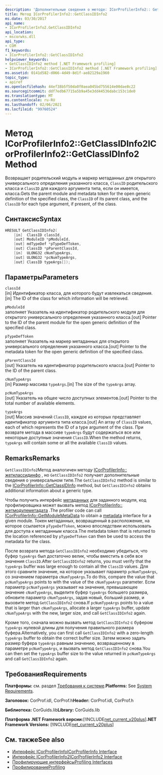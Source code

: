 ```yaml
---
description: 'Дополнительные сведения о методе: ICorProfilerInfo2:: GetClassIDInfo2'
title: Метод ICorProfilerInfo2::GetClassIDInfo2
ms.date: 03/30/2017
api_name:
- ICorProfilerInfo2.GetClassIDInfo2
api_location:
- mscorwks.dll
api_type:
- COM
f1_keywords:
- ICorProfilerInfo2::GetClassIDInfo2
helpviewer_keywords:
- GetClassIDInfo2 method [.NET Framework profiling]
- ICorProfilerInfo2::GetClassIDInfo2 method [.NET Framework profiling]
ms.assetid: 0141d582-d066-4d49-8d1f-ae82129a1960
topic_type:
- apiref
ms.openlocfilehash: 44ef38b5f50da0f0aea045bd755614e00dae8c22
ms.sourcegitcommit: ddf7edb67715a5b9a45e3dd44536dabc153c1de0
ms.translationtype: MT
ms.contentlocale: ru-RU
ms.lasthandoff: 02/06/2021
ms.locfileid: "99760524"
---
```

# <a name="icorprofilerinfo2getclassidinfo2-method"></a><span data-ttu-id="24ca8-103">Метод ICorProfilerInfo2::GetClassIDInfo2</span><span class="sxs-lookup"><span data-stu-id="24ca8-103">ICorProfilerInfo2::GetClassIDInfo2 Method</span></span>

<span data-ttu-id="24ca8-104">Возвращает родительский модуль и маркер метаданных для открытого универсального определения указанного класса, `ClassID` родительского класса и `ClassID` для каждого аргумента типа, если он имеется, класса.</span><span class="sxs-lookup"><span data-stu-id="24ca8-104">Gets the parent module and metadata token for the open generic definition of the specified class, the `ClassID` of its parent class, and the `ClassID` for each type argument, if present, of the class.</span></span>  
  
## <a name="syntax"></a><span data-ttu-id="24ca8-105">Синтаксис</span><span class="sxs-lookup"><span data-stu-id="24ca8-105">Syntax</span></span>  
  
```cpp  
HRESULT GetClassIDInfo2(  
    [in]  ClassID classId,  
    [out] ModuleID *pModuleId,  
    [out] mdTypeDef *pTypeDefToken,  
    [out] ClassID *pParentClassId,  
    [in]  ULONG32 cNumTypeArgs,  
    [out] ULONG32 *pcNumTypeArgs,  
    [out] ClassID typeArgs[]);  
```  
  
## <a name="parameters"></a><span data-ttu-id="24ca8-106">Параметры</span><span class="sxs-lookup"><span data-stu-id="24ca8-106">Parameters</span></span>  

 `classId`  
 <span data-ttu-id="24ca8-107">[in] Идентификатор класса, для которого будут извлекаться сведения.</span><span class="sxs-lookup"><span data-stu-id="24ca8-107">[in] The ID of the class for which information will be retrieved.</span></span>  
  
 `pModuleId`  
 <span data-ttu-id="24ca8-108">заполняет Указатель на идентификатор родительского модуля для открытого универсального определения указанного класса.</span><span class="sxs-lookup"><span data-stu-id="24ca8-108">[out] Pointer to the ID of the parent module for the open generic definition of the specified class.</span></span>  
  
 `pTypeDefToken`  
 <span data-ttu-id="24ca8-109">заполняет Указатель на маркер метаданных для открытого универсального определения указанного класса.</span><span class="sxs-lookup"><span data-stu-id="24ca8-109">[out] Pointer to the metadata token for the open generic definition of the specified class.</span></span>  
  
 `pParentClassId`  
 <span data-ttu-id="24ca8-110">[out] Указатель на идентификатор родительского класса.</span><span class="sxs-lookup"><span data-stu-id="24ca8-110">[out] Pointer to the ID of the parent class.</span></span>  
  
 `cNumTypeArgs`  
 <span data-ttu-id="24ca8-111">[in] Размер массива `typeArgs`.</span><span class="sxs-lookup"><span data-stu-id="24ca8-111">[in] The size of the `typeArgs` array.</span></span>  
  
 `pcNumTypeArgs`  
 <span data-ttu-id="24ca8-112">[out] Указатель на общее число доступных элементов.</span><span class="sxs-lookup"><span data-stu-id="24ca8-112">[out] Pointer to the total number of available elements.</span></span>  
  
 `typeArgs`  
 <span data-ttu-id="24ca8-113">[out] Массив значений `ClassID`, каждое из которых представляет идентификатор аргумента типа класса.</span><span class="sxs-lookup"><span data-stu-id="24ca8-113">[out] An array of `ClassID` values, each of which represents the ID of a type argument of the class.</span></span> <span data-ttu-id="24ca8-114">При возврате метода в массиве `typeArgs` будут содержаться все или некоторые доступные значения `ClassID`.</span><span class="sxs-lookup"><span data-stu-id="24ca8-114">When the method returns, `typeArgs` will contain some or all the available `ClassID` values.</span></span>  
  
## <a name="remarks"></a><span data-ttu-id="24ca8-115">Remarks</span><span class="sxs-lookup"><span data-stu-id="24ca8-115">Remarks</span></span>  

 <span data-ttu-id="24ca8-116">`GetClassIDInfo2`Метод аналогичен методу [ICorProfilerInfo:: жетклассидинфо](icorprofilerinfo-getclassidinfo-method.md) , но `GetClassIDInfo2` получает дополнительные сведения о универсальном типе.</span><span class="sxs-lookup"><span data-stu-id="24ca8-116">The `GetClassIDInfo2` method is similar to the [ICorProfilerInfo::GetClassIDInfo](icorprofilerinfo-getclassidinfo-method.md) method, but `GetClassIDInfo2` obtains additional information about a generic type.</span></span>  
  
 <span data-ttu-id="24ca8-117">Чтобы получить интерфейс [метаданных](../metadata/index.md) для заданного модуля, код профилировщика может вызвать метод [ICorProfilerInfo:: жетмодулеметадата](icorprofilerinfo-getmodulemetadata-method.md) .</span><span class="sxs-lookup"><span data-stu-id="24ca8-117">The profiler code can call [ICorProfilerInfo::GetModuleMetaData](icorprofilerinfo-getmodulemetadata-method.md) to obtain a [metadata](../metadata/index.md) interface for a given module.</span></span> <span data-ttu-id="24ca8-118">Токен метаданных, возвращенный в расположение, на которое ссылается `pTypeDefToken`, можно впоследствии использовать для доступа к метаданным класса.</span><span class="sxs-lookup"><span data-stu-id="24ca8-118">The metadata token that is returned to the location referenced by `pTypeDefToken` can then be used to access the metadata for the class.</span></span>  
  
 <span data-ttu-id="24ca8-119">После возврата метода `GetClassIDInfo2` необходимо убедиться, что буфер `typeArgs` был достаточно велик, чтобы вместить в себя все значения `ClassID`.</span><span class="sxs-lookup"><span data-stu-id="24ca8-119">After `GetClassIDInfo2` returns, you must verify that the `typeArgs` buffer was large enough to contain all the `ClassID` values.</span></span> <span data-ttu-id="24ca8-120">Для этого сравните значение, на которое указывает параметр `pcNumTypeArgs`, со значением параметра `cNumTypeArgs`.</span><span class="sxs-lookup"><span data-stu-id="24ca8-120">To do this, compare the value that `pcNumTypeArgs` points to with the value of the `cNumTypeArgs` parameter.</span></span> <span data-ttu-id="24ca8-121">Если параметр `pcNumTypeArgs` указывает на значение, превышающее значение `cNumTypeArgs`, выделите буфер `typeArgs` большего размера, обновите параметр `cNumTypeArgs`, задав новый, больший размер, и вызовите метод `GetClassIDInfo2` снова.</span><span class="sxs-lookup"><span data-stu-id="24ca8-121">If `pcNumTypeArgs` points to a value that is larger than `cNumTypeArgs`, allocate a larger `typeArgs` buffer, update `cNumTypeArgs` with the new, larger size, and call `GetClassIDInfo2` again.</span></span>  
  
 <span data-ttu-id="24ca8-122">Кроме того, сначала можно вызвать метод `GetClassIDInfo2` с буфером `typeArgs` нулевой длины для получения правильного размера буфера.</span><span class="sxs-lookup"><span data-stu-id="24ca8-122">Alternatively, you can first call `GetClassIDInfo2` with a zero-length `typeArgs` buffer to obtain the correct buffer size.</span></span> <span data-ttu-id="24ca8-123">Затем можно задать размер буфера `typeArgs` равным значению, возвращенному в параметре `pcNumTypeArgs`, и вызвать метод `GetClassIDInfo2` снова.</span><span class="sxs-lookup"><span data-stu-id="24ca8-123">You can then set the `typeArgs` buffer size to the value returned in `pcNumTypeArgs` and call `GetClassIDInfo2` again.</span></span>  
  
## <a name="requirements"></a><span data-ttu-id="24ca8-124">Требования</span><span class="sxs-lookup"><span data-stu-id="24ca8-124">Requirements</span></span>  

 <span data-ttu-id="24ca8-125">**Платформы:** см. раздел [Требования к системе](../../get-started/system-requirements.md).</span><span class="sxs-lookup"><span data-stu-id="24ca8-125">**Platforms:** See [System Requirements](../../get-started/system-requirements.md).</span></span>  
  
 <span data-ttu-id="24ca8-126">**Заголовок:** CorProf.idl, CorProf.h</span><span class="sxs-lookup"><span data-stu-id="24ca8-126">**Header:** CorProf.idl, CorProf.h</span></span>  
  
 <span data-ttu-id="24ca8-127">**Библиотека:** CorGuids.lib</span><span class="sxs-lookup"><span data-stu-id="24ca8-127">**Library:** CorGuids.lib</span></span>  
  
 <span data-ttu-id="24ca8-128">**Платформа .NET Framework версии:**[!INCLUDE[net_current_v20plus](../../../../includes/net-current-v20plus-md.md)]</span><span class="sxs-lookup"><span data-stu-id="24ca8-128">**.NET Framework Versions:** [!INCLUDE[net_current_v20plus](../../../../includes/net-current-v20plus-md.md)]</span></span>  
  
## <a name="see-also"></a><span data-ttu-id="24ca8-129">См. также</span><span class="sxs-lookup"><span data-stu-id="24ca8-129">See also</span></span>

- [<span data-ttu-id="24ca8-130">Интерфейс ICorProfilerInfo</span><span class="sxs-lookup"><span data-stu-id="24ca8-130">ICorProfilerInfo Interface</span></span>](icorprofilerinfo-interface.md)
- [<span data-ttu-id="24ca8-131">Интерфейс ICorProfilerInfo2</span><span class="sxs-lookup"><span data-stu-id="24ca8-131">ICorProfilerInfo2 Interface</span></span>](icorprofilerinfo2-interface.md)
- [<span data-ttu-id="24ca8-132">Профилирующие интерфейсы</span><span class="sxs-lookup"><span data-stu-id="24ca8-132">Profiling Interfaces</span></span>](profiling-interfaces.md)
- [<span data-ttu-id="24ca8-133">Профилирование</span><span class="sxs-lookup"><span data-stu-id="24ca8-133">Profiling</span></span>](index.md)
